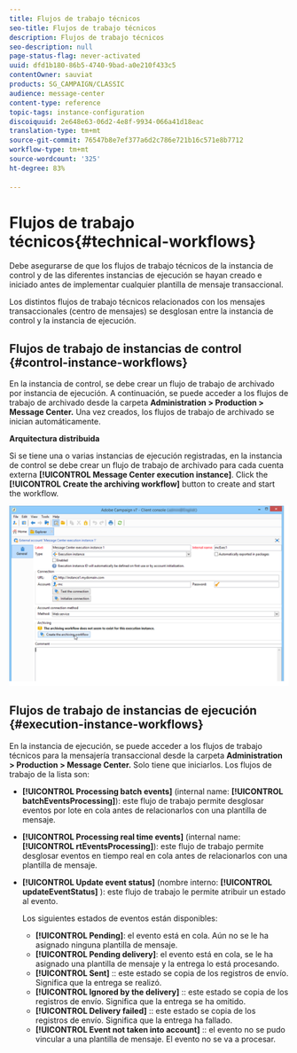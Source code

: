 ```yaml
---
title: Flujos de trabajo técnicos
seo-title: Flujos de trabajo técnicos
description: Flujos de trabajo técnicos
seo-description: null
page-status-flag: never-activated
uuid: dfd1b180-86b5-4740-9bad-a0e210f433c5
contentOwner: sauviat
products: SG_CAMPAIGN/CLASSIC
audience: message-center
content-type: reference
topic-tags: instance-configuration
discoiquuid: 2e648e63-06d2-4e8f-9934-066a41d18eac
translation-type: tm+mt
source-git-commit: 76547b8e7ef377a6d2c786e721b16c571e8b7712
workflow-type: tm+mt
source-wordcount: '325'
ht-degree: 83%

---
```



# Flujos de trabajo técnicos{#technical-workflows}

Debe asegurarse de que los flujos de trabajo técnicos de la instancia de control y de las diferentes instancias de ejecución se hayan creado e iniciado antes de implementar cualquier plantilla de mensaje transaccional.

Los distintos flujos de trabajo técnicos relacionados con los mensajes transaccionales (centro de mensajes) se desglosan entre la instancia de control y la instancia de ejecución.

## Flujos de trabajo de instancias de control {#control-instance-workflows}

En la instancia de control, se debe crear un flujo de trabajo de archivado por instancia de ejecución. A continuación, se puede acceder a los flujos de trabajo de archivado desde la carpeta **Administration > Production > Message Center.** Una vez creados, los flujos de trabajo de archivado se inician automáticamente.

**Arquitectura distribuida**

Si se tiene una o varias instancias de ejecución registradas, en la instancia de control se debe crear un flujo de trabajo de archivado para cada cuenta externa **[!UICONTROL Message Center execution instance]**. Click the **[!UICONTROL Create the archiving workflow]** button to create and start the workflow.

![](assets/messagecenter_archiving_002.png)

<!--**Minimal architecture**

Once the control and execution modules are installed on the same instance, you must create the archiving workflow using the deployment wizard. Click the **[!UICONTROL Create the archiving workflow]** button to create and start the workflow.

![](assets/messagecenter_archiving_001.png)-->

## Flujos de trabajo de instancias de ejecución {#execution-instance-workflows}

En la instancia de ejecución, se puede acceder a los flujos de trabajo técnicos para la mensajería transaccional desde la carpeta **Administration > Production > Message Center.** Solo tiene que iniciarlos. Los flujos de trabajo de la lista son:

* **[!UICONTROL Processing batch events]** (internal name: **[!UICONTROL batchEventsProcessing]**): este flujo de trabajo permite desglosar eventos por lote en cola antes de relacionarlos con una plantilla de mensaje.
* **[!UICONTROL Processing real time events]** (internal name: **[!UICONTROL rtEventsProcessing]**): este flujo de trabajo permite desglosar eventos en tiempo real en cola antes de relacionarlos con una plantilla de mensaje.
* **[!UICONTROL Update event status]** (nombre interno: **[!UICONTROL updateEventStatus]** ): este flujo de trabajo le permite atribuir un estado al evento.

   Los siguientes estados de eventos están disponibles:

   * **[!UICONTROL Pending]**: el evento está en cola. Aún no se le ha asignado ninguna plantilla de mensaje.
   * **[!UICONTROL Pending delivery]**: el evento está en cola, se le ha asignado una plantilla de mensaje y la entrega lo está procesando.
   * **[!UICONTROL Sent]** :: este estado se copia de los registros de envío. Significa que la entrega se realizó.
   * **[!UICONTROL Ignored by the delivery]** :: este estado se copia de los registros de envío. Significa que la entrega se ha omitido.
   * **[!UICONTROL Delivery failed]** :: este estado se copia de los registros de envío. Significa que la entrega ha fallado.
   * **[!UICONTROL Event not taken into account]** :: el evento no se pudo vincular a una plantilla de mensaje. El evento no se va a procesar.

